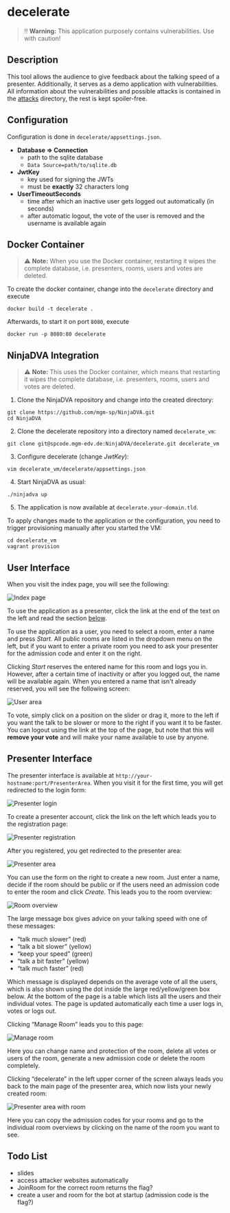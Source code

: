decelerate
==========
> :bangbang: **Warning:** This application purposely contains vulnerabilities. Use with caution!

## Description
This tool allows the audience to give feedback about the talking speed of a presenter.
Additionally, it serves as a demo application with vulnerabilities.
All information about the vulnerabilities and possible attacks is contained in the [attacks](attacks) directory,
the rest is kept spoiler-free.

## Configuration
Configuration is done in `decelerate/appsettings.json`.
* **Database ⇒ Connection**
    * path to the sqlite database
    * `Data Source=path/to/sqlite.db`
* **JwtKey**
  * key used for signing the JWTs
  * must be **exactly** 32 characters long
* **UserTimeoutSeconds**
  * time after which an inactive user gets logged out automatically (in seconds)
  * after automatic logout, the vote of the user is removed and the username is available again

## Docker Container
> :warning: **Note:** When you use the Docker container, restarting it wipes the complete database, i.e.
> presenters, rooms, users and votes are deleted.

To create the docker container, change into the `decelerate` directory and execute
```
docker build -t decelerate .
```

Afterwards, to start it on port `8080`, execute
```
docker run -p 8080:80 decelerate
```

## NinjaDVA Integration
> :warning: **Note:** This uses the Docker container, which means that restarting it wipes the complete database,
> i.e. presenters, rooms, users and votes are deleted.

1. Clone the NinjaDVA repository and change into the created directory:
```shell
git clone https://github.com/mgm-sp/NinjaDVA.git
cd NinjaDVA
```
2. Clone the decelerate repository into a directory named `decelerate_vm`:
```shell
git clone git@spcode.mgm-edv.de:NinjaDVA/decelerate.git decelerate_vm
```
3. Configure decelerate (change *JwtKey*):
```shell
vim decelerate_vm/decelerate/appsettings.json
```
4. Start NinjaDVA as usual:
```shell
./ninjadva up
```
5. The application is now available at `decelerate.your-domain.tld`.

To apply changes made to the application or the configuration, you need to trigger provisioning manually after
you started the VM:
```shell
cd decelerate_vm
vagrant provision
```

## User Interface
When you visit the index page, you will see the following:

![Index page](screenshots/homepage.png)

To use the application as a presenter, click the link at the end of the text on the left and read the section
[below](#presenter-interface).

To use the application as a user, you need to select a room, enter a name and press *Start*.
All public rooms are listed in the dropdown menu on the left, but if you want to enter a private room you need to
ask your presenter for the admission code and enter it on the right.

Clicking *Start* reserves the entered name for this room and logs you in.
However, after a certain time of inactivity or after you logged out, the name will be available again.
When you entered a name that isn't already reserved, you will see the following screen:

![User area](screenshots/userarea.png)

To vote, simply click on a position on the slider or drag it, more to the left if you want the talk to be slower
or more to the right if you want it to be faster.
You can logout using the link at the top of the page, but note that this will **remove your vote** and will make
your name available to use by anyone.

## Presenter Interface
The presenter interface is available at `http://your-hostname:port/PresenterArea`. 
When you visit it for the first time, you will get redirected to the login form:

![Presenter login](screenshots/presenterarea_login.png)

To create a presenter account, click the link on the left which leads you to the registration page:

![Presenter registration](screenshots/presenterarea_registration.png)

After you registered, you get redirected to the presenter area:

![Presenter area](screenshots/presenterarea.png)

You can use the form on the right to create a new room. Just enter a name, decide if the room should be public or
if the users need an admission code to enter the room and click *Create*.
This leads you to the room overview:

![Room overview](screenshots/presenterarea_room.png)

The large message box gives advice on your talking speed with one of these messages:
* “talk much slower” (red)
* “talk a bit slower” (yellow)
* “keep your speed” (green)
* “talk a bit faster” (yellow)
* “talk much faster” (red)

Which message is displayed depends on the average vote of all the users, which is also shown using the dot inside
the large red/yellow/green box below.
At the bottom of the page is a table which lists all the users and their individual votes.
The page is updated automatically each time a user logs in, votes or logs out.

Clicking “Manage Room” leads you to this page:

![Manage room](screenshots/presenterarea_manageroom.png)

Here you can change name and protection of the room, delete all votes or users of the room, generate a new
admission code or delete the room completely.

Clicking “decelerate” in the left upper corner of the screen always leads you back to the main page of the
presenter area, which now lists your newly created room:

![Presenter area with room](screenshots/presenterarea_withroom.png)

Here you can copy the admission codes for your rooms and go to the individual room overviews by clicking on the
name of the room you want to see.

## Todo List
* slides
* access attacker websites automatically
* JoinRoom for the correct room returns the flag?
* create a user and room for the bot at startup (admission code is the flag?)
